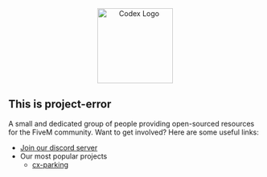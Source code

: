<div align="center">
    <img width="150" src="https://ibb.co/ZmV4zfh" alt="Codex Logo" />
</div>

## This is project-error

A small and dedicated group of people providing open-sourced resources for the FiveM community.  Want to get involved? Here are some useful links:

* [Join our discord server](https://discord.gg/y8AjKeAUYX)
* Our most popular projects
  * [cx-parking](https://github.com/project-codex/cx-parking)